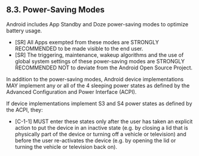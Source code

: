 ## 8.3\. Power-Saving Modes

Android includes App Standby and Doze power-saving modes to optimize battery
usage.
*   [SR] All Apps exempted from these modes are STRONGLY RECOMMENDED to be made
visible to the end user.
*   [SR] The triggering, maintenance, wakeup algorithms and the use of
global system settings of these power-saving modes are STRONGLY RECOMMENDED NOT
to deviate from the Android Open Source Project.

In addition to the power-saving modes, Android device implementations MAY
implement any or all of the 4 sleeping power states as defined by the Advanced
Configuration and Power Interface (ACPI).

If device implementations implement S3 and S4 power states as defined by the
ACPI, they:

*   [C-1-1] MUST enter these states only after the user has taken an explicit action
    to put the device in an inactive state (e.g. by closing a lid that is physically
    part of the device or turning off a vehicle or television) and before the user re-activates the
    device (e.g. by opening the lid or turning the vehicle or television back on).